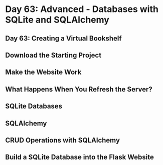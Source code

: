 # Day 63: Advanced - Databases with SQLite and SQLAlchemy

## Day 63: Creating a Virtual Bookshelf

## Download the Starting Project

## Make the Website Work

## What Happens When You Refresh the Server?

## SQLite Databases

## SQLAlchemy

## CRUD Operations with SQLAlchemy

## Build a SQLite Database into the Flask Website